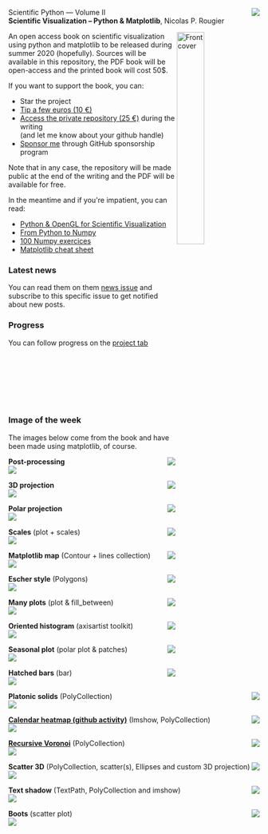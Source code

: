 <img src="https://img.shields.io/badge/-_Summer_2020-orange.svg?style=flat-square" align="right"/> Scientific Python — Volume II  
**Scientific Visualization – Python & Matplotlib**, Nicolas P. Rougier

<img src="images/cover.png" width="33%" alt="Front cover" align="right"/>

An open access book on scientific visualization using python and matplotlib to
be released during summer 2020 (hopefully). Sources will be available in this
repository, the PDF book will be open-access and the printed book will cost 50$.

If you want to support the book, you can:

 * Star the project
 * [Tip a few euros (10 €)](https://www.paypal.me/NicolasPRougier/10)
 * [Access the private repository (25 €)](https://www.paypal.me/NicolasPRougier/25) during the writing  
   (and let me know about your github handle)
 * [Sponsor me](https://github.com/sponsors/rougier) through GitHub sponsorship program
 
Note that in any case, the repository will be made public at the end of the writing and the PDF will be
available for free.

In the meantime and if you're impatient, you can read:

* [Python & OpenGL for Scientific Visualization](https://www.labri.fr/perso/nrougier/python-opengl/)
* [From Python to Numpy](https://www.labri.fr/perso/nrougier/from-python-to-numpy/)
* [100 Numpy exercices](https://github.com/rougier/numpy-100)
* [Matplotlib cheat sheet](https://github.com/rougier/matplotlib-cheatsheet)


### Latest news


You can read them on them [news issue](https://github.com/rougier/scientific-visualization-book/issues/1) and subscribe to this specific issue to get notified about new posts.

### Progress

You can follow progress on the [project tab](https://github.com/rougier/scientific-visualization-book/projects/1)

<br/><br/>
---
<br/>

### Image of the week

The images below come from the book and have been made using matplotlib, of course.  

<img src="https://img.shields.io/badge/-July_2,_2020-grey.svg?style=flat-square" align="right"/> **Post-processing**  
![](images/metropolis.png)

<img src="https://img.shields.io/badge/-March_13,_2020-grey.svg?style=flat-square" align="right"/> **3D projection**  
![](images/projection-3d-gaussian.png)

<img src="https://img.shields.io/badge/-March_6,_2020-grey.svg?style=flat-square" align="right"/> **Polar projection**  
![](images/polar-projection.png)

<img src="https://img.shields.io/badge/-February_21,_2020-grey.svg?style=flat-square" align="right"/> **Scales** (plot + scales)  
![](images/scales.png)

<img src="https://img.shields.io/badge/-December_2,_2019-grey.svg?style=flat-square" align="right"/> **Matplotlib map** (Contour + lines collection)  
![](images/matplotlib-map.png)

<img src="https://img.shields.io/badge/-November_25,_2019-grey.svg?style=flat-square" align="right"/> **Escher style** (Polygons)  
![](images/escher.png)

<img src="https://img.shields.io/badge/-November_22,_2019-grey.svg?style=flat-square" align="right"/> **Many plots** (plot & fill_between)  
![](images/zorder-plots.png)

<img src="https://img.shields.io/badge/-November_13,_2019-grey.svg?style=flat-square" align="right"/> **Oriented histogram** (axisartist toolkit)  
![](images/histogram-pca.png)

<img src="https://img.shields.io/badge/-October_14,_2019-grey.svg?style=flat-square" align="right"/> **Seasonal plot** (polar plot & patches)  
![](images/text-polar.png)

<img src="https://img.shields.io/badge/-September_23,_2019-grey.svg?style=flat-square" align="right"/> **Hatched bars** (bar)  
![](images/hatched-bars.png)

<img src="https://img.shields.io/badge/-September_16,_2019-grey.svg?style=flat-square" align="right"/> **Platonic solids** (PolyCollection)  
![](images/platonic-solids.png)

<img src="https://img.shields.io/badge/-September_9,_2019-grey.svg?style=flat-square" align="right"/> [**Calendar heatmap (github activity)**](https://github.com/rougier/calendar-heatmap) (Imshow, PolyCollection)  
![](https://github.com/rougier/calendar-heatmap/raw/master/github-activity.png)

<img src="https://img.shields.io/badge/-September_2,_2019-grey.svg?style=flat-square" align="right"/> [**Recursive Voronoi**](https://github.com/rougier/recursive-voronoi) (PolyCollection)  
![](https://raw.githubusercontent.com/rougier/recursive-voronoi/master/recursive-voronoi.png)

<img src="https://img.shields.io/badge/-August_26,_2019-grey.svg?style=flat-square" align="right"/> **Scatter 3D** (PolyCollection, scatter(s), Ellipses and custom 3D projection)  
![](images/scatter-3d.png)

<img src="https://img.shields.io/badge/-August_19,_2019-grey.svg?style=flat-square" align="right"/> **Text shadow** (TextPath, PolyCollection and imshow)  
![](images/text-shadow.png)


<img src="https://img.shields.io/badge/-August_16,_2019-grey.svg?style=flat-square" align="right"/> **Boots** (scatter plot)  
![](images/boots.png)
